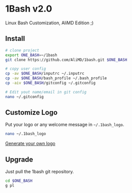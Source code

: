# 1Bash v2.0

Linux Bash Customization, AliMD Edition ;)

## Install

```bash
# clone project
export ONE_BASH=~/1bash
git clone https://github.com/AliMD/1bash.git $ONE_BASH

# copy user config
cp -av $ONE_BASH/inputrc ~/.inputrc
cp -av $ONE_BASH/bash_profile ~/.bash_profile
cp -aiv $ONE_BASH/gitconfig ~/.gitconfig

# Edit yout name/email in git config
nano ~/.gitconfig
```

## Customize Logo

Put your logo or any welcome message in `~/.1bash_logo`.

```bash
nano ~/.1bash_logo
```

[Generate your own logo](http://patorjk.com/software/taag)

## Upgrade

Just pull the 1bash git repository.

```bash
cd $ONE_BASH
g pl
```
